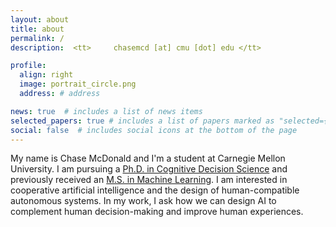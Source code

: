 ```yaml
---
layout: about
title: about
permalink: /
description:  <tt>     chasemcd [at] cmu [dot] edu </tt>

profile:
  align: right
  image: portrait_circle.png
  address: # address

news: true  # includes a list of news items
selected_papers: true # includes a list of papers marked as "selected={true}"
social: false  # includes social icons at the bottom of the page
---
```



My name is Chase McDonald and I'm a student at Carnegie Mellon University. I am pursuing a [Ph.D. in Cognitive Decision Science](https://www.cmu.edu/dietrich/sds/graduate/index.html) and previously received an [M.S. in Machine Learning](https://www.ml.cmu.edu/). I am interested in cooperative artificial intelligence and the design of human-compatible autonomous systems. In my work, I ask how we can design AI to complement human decision-making and improve human experiences.

<!-- Write your biography here. Tell the world about yourself. Link to your favorite [subreddit](http://reddit.com). You can put a picture in, too. The code is already in, just name your picture `prof_pic.jpg` and put it in the `img/` folder.

Put your address / P.O. box / other info right below your picture. You can also disable any these elements by editing `profile` property of the YAML header of your `_pages/about.md`. Edit `_bibliography/papers.bib` and Jekyll will render your [publications page](/al-folio/publications/) automatically.

Link to your social media connections, too. This theme is set up to use [Font Awesome icons](http://fortawesome.github.io/Font-Awesome/) and [Academicons](https://jpswalsh.github.io/academicons/), like the ones below. Add your Facebook, Twitter, LinkedIn, Google Scholar, or just disable all of them. -->
